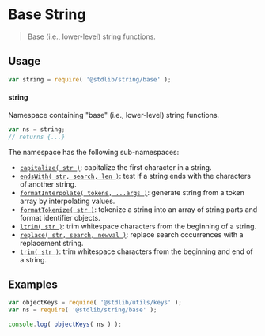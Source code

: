 <!--

@license Apache-2.0

Copyright (c) 2022 The Stdlib Authors.

Licensed under the Apache License, Version 2.0 (the "License");
you may not use this file except in compliance with the License.
You may obtain a copy of the License at

   http://www.apache.org/licenses/LICENSE-2.0

Unless required by applicable law or agreed to in writing, software
distributed under the License is distributed on an "AS IS" BASIS,
WITHOUT WARRANTIES OR CONDITIONS OF ANY KIND, either express or implied.
See the License for the specific language governing permissions and
limitations under the License.

-->

# Base String

> Base (i.e., lower-level) string functions.

<section class="usage">

## Usage

```javascript
var string = require( '@stdlib/string/base' );
```

#### string

Namespace containing "base" (i.e., lower-level) string functions.

```javascript
var ns = string;
// returns {...}
```

The namespace has the following sub-namespaces:

<!-- <toc pattern="*"> -->

<div class="namespace-toc">

-   <span class="signature">[`capitalize( str )`][@stdlib/string/base/capitalize]</span><span class="delimiter">: </span><span class="description">capitalize the first character in a string.</span>
-   <span class="signature">[`endsWith( str, search, len )`][@stdlib/string/base/ends-with]</span><span class="delimiter">: </span><span class="description">test if a string ends with the characters of another string.</span>
-   <span class="signature">[`formatInterpolate( tokens, ...args )`][@stdlib/string/base/format-interpolate]</span><span class="delimiter">: </span><span class="description">generate string from a token array by interpolating values.</span>
-   <span class="signature">[`formatTokenize( str )`][@stdlib/string/base/format-tokenize]</span><span class="delimiter">: </span><span class="description">tokenize a string into an array of string parts and format identifier objects.</span>
-   <span class="signature">[`ltrim( str )`][@stdlib/string/base/left-trim]</span><span class="delimiter">: </span><span class="description">trim whitespace characters from the beginning of a string.</span>
-   <span class="signature">[`replace( str, search, newval )`][@stdlib/string/base/replace]</span><span class="delimiter">: </span><span class="description">replace search occurrences with a replacement string.</span>
-   <span class="signature">[`trim( str )`][@stdlib/string/base/trim]</span><span class="delimiter">: </span><span class="description">trim whitespace characters from the beginning and end of a string.</span>

</div>

<!-- </toc> -->

</section>

<!-- /.usage -->

<!-- Package notes. Make sure to keep an empty line after the `section` element and another before the `/section` close. -->

<section class="notes">

</section>

<!-- /.notes -->

<section class="examples">

## Examples

<!-- TODO: better examples -->

<!-- eslint no-undef: "error" -->

```javascript
var objectKeys = require( '@stdlib/utils/keys' );
var ns = require( '@stdlib/string/base' );

console.log( objectKeys( ns ) );
```

</section>

<!-- /.examples -->

<!-- Section for related `stdlib` packages. Do not manually edit this section, as it is automatically populated. -->

<section class="related">

</section>

<!-- /.related -->

<!-- Section for all links. Make sure to keep an empty line after the `section` element and another before the `/section` close. -->

<section class="links">

<!-- <toc-links> -->

[@stdlib/string/base/capitalize]: https://github.com/stdlib-js/stdlib/tree/develop/lib/node_modules/%40stdlib/string/base/capitalize

[@stdlib/string/base/ends-with]: https://github.com/stdlib-js/stdlib/tree/develop/lib/node_modules/%40stdlib/string/base/ends-with

[@stdlib/string/base/format-interpolate]: https://github.com/stdlib-js/stdlib/tree/develop/lib/node_modules/%40stdlib/string/base/format-interpolate

[@stdlib/string/base/format-tokenize]: https://github.com/stdlib-js/stdlib/tree/develop/lib/node_modules/%40stdlib/string/base/format-tokenize

[@stdlib/string/base/left-trim]: https://github.com/stdlib-js/stdlib/tree/develop/lib/node_modules/%40stdlib/string/base/left-trim

[@stdlib/string/base/replace]: https://github.com/stdlib-js/stdlib/tree/develop/lib/node_modules/%40stdlib/string/base/replace

[@stdlib/string/base/trim]: https://github.com/stdlib-js/stdlib/tree/develop/lib/node_modules/%40stdlib/string/base/trim

<!-- </toc-links> -->

</section>

<!-- /.links -->

